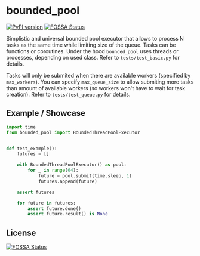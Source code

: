 # bounded_pool

[![PyPI version](https://badge.fury.io/py/bounded-pool.svg)](https://badge.fury.io/py/bounded-pool)
[![FOSSA Status](https://app.fossa.com/api/projects/git%2Bgithub.com%2Fmichaelkryukov%2Fbounded_pool.svg?type=shield)](https://app.fossa.com/projects/git%2Bgithub.com%2Fmichaelkryukov%2Fbounded_pool?ref=badge_shield)

Simplistic and universal bounded pool executor that allows to process N tasks
as the same time while limiting size of the queue. Tasks can be functions or
coroutines. Under the hood `bounded_pool` uses threads or processes, depending
on used class. Refer to `tests/test_basic.py` for details.

Tasks will only be submited when there are available workers (specified by
`max_workers`). You can specify `max_queue_size` to allow submiting more
tasks than amount of available workers (so workers won't have to wait for
task creation). Refer to `tests/test_queue.py` for details.

## Example / Showcase

```py
import time
from bounded_pool import BoundedThreadPoolExecutor


def test_example():
    futures = []

    with BoundedThreadPoolExecutor() as pool:
        for _ in range(64):
            future = pool.submit(time.sleep, 1)
            futures.append(future)

    assert futures

    for future in futures:
        assert future.done()
        assert future.result() is None
```


## License
[![FOSSA Status](https://app.fossa.com/api/projects/git%2Bgithub.com%2Fmichaelkryukov%2Fbounded_pool.svg?type=large)](https://app.fossa.com/projects/git%2Bgithub.com%2Fmichaelkryukov%2Fbounded_pool?ref=badge_large)